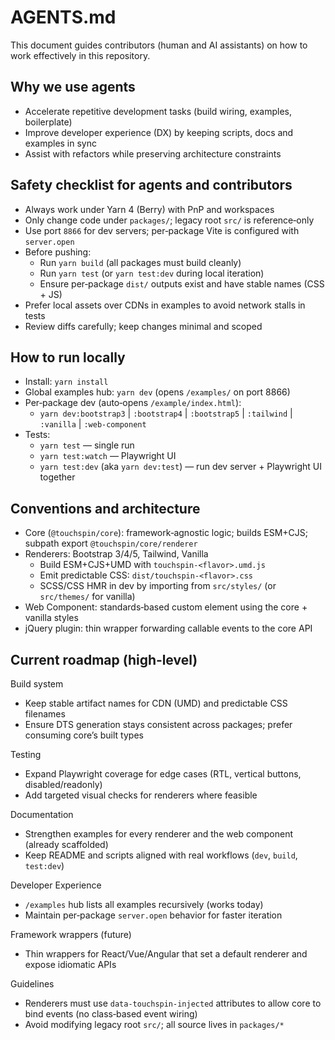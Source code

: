 # AGENTS.md

This document guides contributors (human and AI assistants) on how to work effectively in this repository.

## Why we use agents
- Accelerate repetitive development tasks (build wiring, examples, boilerplate)
- Improve developer experience (DX) by keeping scripts, docs and examples in sync
- Assist with refactors while preserving architecture constraints

## Safety checklist for agents and contributors
- Always work under Yarn 4 (Berry) with PnP and workspaces
- Only change code under `packages/`; legacy root `src/` is reference‑only
- Use port `8866` for dev servers; per‑package Vite is configured with `server.open`
- Before pushing:
  - Run `yarn build` (all packages must build cleanly)
  - Run `yarn test` (or `yarn test:dev` during local iteration)
  - Ensure per‑package `dist/` outputs exist and have stable names (CSS + JS)
- Prefer local assets over CDNs in examples to avoid network stalls in tests
- Review diffs carefully; keep changes minimal and scoped

## How to run locally
- Install: `yarn install`
- Global examples hub: `yarn dev` (opens `/examples/` on port 8866)
- Per‑package dev (auto‑opens `/example/index.html`):
  - `yarn dev:bootstrap3` | `:bootstrap4` | `:bootstrap5` | `:tailwind` | `:vanilla` | `:web-component`
- Tests:
  - `yarn test` — single run
  - `yarn test:watch` — Playwright UI
  - `yarn test:dev` (aka `yarn dev:test`) — run dev server + Playwright UI together

## Conventions and architecture
- Core (`@touchspin/core`): framework‑agnostic logic; builds ESM+CJS; subpath export `@touchspin/core/renderer`
- Renderers: Bootstrap 3/4/5, Tailwind, Vanilla
  - Build ESM+CJS+UMD with `touchspin-<flavor>.umd.js`
  - Emit predictable CSS: `dist/touchspin-<flavor>.css`
  - SCSS/CSS HMR in dev by importing from `src/styles/` (or `src/themes/` for vanilla)
- Web Component: standards‑based custom element using the core + vanilla styles
- jQuery plugin: thin wrapper forwarding callable events to the core API

## Current roadmap (high‑level)

Build system
- Keep stable artifact names for CDN (UMD) and predictable CSS filenames
- Ensure DTS generation stays consistent across packages; prefer consuming core’s built types

Testing
- Expand Playwright coverage for edge cases (RTL, vertical buttons, disabled/readonly)
- Add targeted visual checks for renderers where feasible

Documentation
- Strengthen examples for every renderer and the web component (already scaffolded)
- Keep README and scripts aligned with real workflows (`dev`, `build`, `test:dev`)

Developer Experience
- `/examples` hub lists all examples recursively (works today)
- Maintain per‑package `server.open` behavior for faster iteration

Framework wrappers (future)
- Thin wrappers for React/Vue/Angular that set a default renderer and expose idiomatic APIs

Guidelines
- Renderers must use `data-touchspin-injected` attributes to allow core to bind events (no class‑based event wiring)
- Avoid modifying legacy root `src/`; all source lives in `packages/*`

